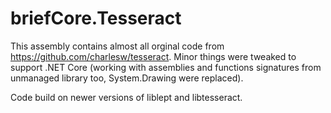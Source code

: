 # briefCore.Tesseract

This assembly contains almost all orginal code from https://github.com/charlesw/tesseract.
Minor things were tweaked to support .NET Core (working with assemblies and 
functions signatures from unmanaged library too, System.Drawing were replaced).

Code build on newer versions of liblept and libtesseract.